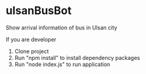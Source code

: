 # ulsanBusBot
Show arrival information of bus in Ulsan city

If you are developer
1. Clone project
2. Run "npm install" to install dependency packages
3. Run "node index.js" to run application
